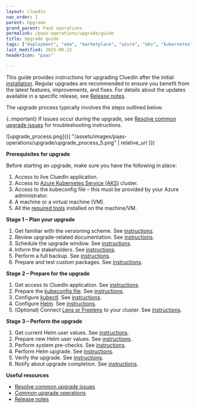 ```yaml
---
layout: cluedin
nav_order: 1
parent: Upgrade
grand_parent: PaaS operations
permalink: /paas-operations/upgrade/guide
title: Upgrade guide
tags: ["deployment", "ama", "marketplace", "azure", "aks", "kubernetes", "upgrade"]
last_modified: 2025-09-22
headerIcon: "paas"

---
```


This guide provides instructions for upgrading CluedIn after the initial [installation](/deployment). Regular upgrades are recommended to ensure you benefit from the latest features, improvements, and fixes. For details about the updates available in a specific release, see [Release notes](/release-notes).

The upgrade process typically involves the steps outlined below.

{:.important}
If issues occur during the upgrade, see [Resolve common upgrade issues](/paas-operations/upgrade/guide/resolve-common-upgrade-issues) for troubleshooting instructions.

![upgrade_process.png]({{ "/assets/images/paas-operations/upgrade/upgrade_process_5.png" | relative_url }})

**Prerequisites for upgrade**

Before starting an upgrade, make sure you have the following in place: 

1. Access to live CluedIn application.
1. Access to [Azure Kubernetes Service (AKS)](/paas-operations/upgrade/guide/required-tools#azure-kubernetes-service) cluster.
1. Access to the kubeconfig file – this must be provided by your Azure administrator.
1. A machine or a virtual machine (VM).
1. All the [required tools](/paas-operations/upgrade/guide/required-tools) installed on the machine/VM.

**Stage 1 – Plan your upgrade**
1. Get familiar with the versioning scheme. See [instructions](/paas-operations/upgrade/guide/plan-the-upgrade#get-familiar-with-the-versioning-scheme).
1. Review upgrade-related documentation. See [instructions](/paas-operations/upgrade/guide/plan-the-upgrade#review-upgrade-related-documentation).
1. Schedule the upgrade window. See [instructions](/paas-operations/upgrade/guide/plan-the-upgrade#schedule-the-upgrade-window).
1. Inform the stakeholders. See [instructions](/paas-operations/upgrade/guide/plan-the-upgrade#inform-the-stakeholders).
1. Perform a full backup. See [instructions](/paas-operations/upgrade/guide/plan-the-upgrade#perform-a-full-backup).
1. Prepare and test custom packages. See [instructions](/paas-operations/upgrade/guide/plan-the-upgrade#prepare-and-test-custom-packages).

**Stage 2 – Prepare for the upgrade**
1. Get access to CluedIn application. See [instructions](/paas-operations/upgrade/guide/prepare-for-the-upgrade#get-access-to-cluedin-application).
1. Prepare the [kubeconfig file](/paas-operations/upgrade/guide/prepare-for-the-upgrade#prepare-the-kubeconfig-file). See [instructions](/paas-operations/upgrade/guide/prepare-for-the-upgrade#prepare-the-kubeconfig-file).
1. Configure [kubectl](/paas-operations/upgrade/guide/required-tools#kubectl). See [instructions](/paas-operations/upgrade/guide/prepare-for-the-upgrade#configure-kubectl).
1. Configure [Helm](/paas-operations/upgrade/guide/required-tools#helm). See [instructions](/paas-operations/upgrade/guide/prepare-for-the-upgrade#configure-helm).
1. (Optional) Connect [Lens or Freelens](/paas-operations/upgrade/guide/required-tools#lens-or-freelens) to your cluster. See [instructions](/paas-operations/upgrade/guide/prepare-for-the-upgrade#connect-lens-or-freelens-to-your-cluedin-cluster).

**Stage 3 – Perform the upgrade**
1. Get current Helm user values. See [instructions](/paas-operations/upgrade/guide/perform-the-upgrade#get-current-helm-user-values).
1. Prepare new Helm user values. See [instructions](/paas-operations/upgrade/guide/perform-the-upgrade#prepare-new-helm-user-values).
1. Perform system pre-checks. See [instructions](/paas-operations/upgrade/guide/perform-the-upgrade#perform-system-pre-checks).
1. Perform Helm upgrade. See [instructions](/paas-operations/upgrade/guide/perform-the-upgrade#perform-helm-upgrade).
1. Verify the upgrade. See [instructions](/paas-operations/upgrade/guide/perform-the-upgrade#verify-the-upgrade).
1. Notify about upgrade completion. See [instructions](/paas-operations/upgrade/guide/perform-the-upgrade#notify-about-upgrade-completion).

**Useful resources**
- [Resolve common upgrade issues](/paas-operations/upgrade/guide/resolve-common-upgrade-issues)
- [Common upgrade operations](/paas-operations/upgrade/guide/common-upgrade-operations)
- [Release notes](/release-notes)


